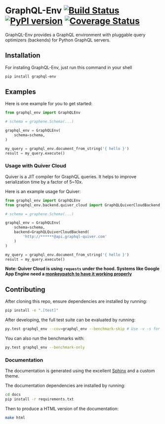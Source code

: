 # GraphQL-Env [![Build Status](https://travis-ci.org/graphql-python/graphql-env.svg?branch=master)](https://travis-ci.org/graphql-python/graphql-env) [![PyPI version](https://badge.fury.io/py/graphql-env.svg)](https://badge.fury.io/py/graphql-env) [![Coverage Status](https://coveralls.io/repos/graphql-python/graphql-env/badge.svg?branch=master&service=github)](https://coveralls.io/github/graphql-python/graphql-env?branch=master)

GraphQL-Env provides a GraphQL environment with pluggable query optimizers (backends) for Python GraphQL servers.

## Installation

For instaling GraphQL-Env, just run this command in your shell

```bash
pip install graphql-env
```

## Examples

Here is one example for you to get started:

```python
from graphql_env import GraphQLEnv

# schema = graphene.Schema(...)

graphql_env = GraphQLEnv(
    schema=schema,
)

my_query = graphql_env.document_from_string('{ hello }')
result = my_query.execute()
```

### Usage with Quiver Cloud

Quiver is a JIT compiler for GraphQL queries. It helps to improve
serialization time by a factor of 5~10x.

Here is an example usage for Quiver:

```python
from graphql_env import GraphQLEnv
from graphql_env.backend.quiver_cloud import GraphQLQuiverCloudBackend

# schema = graphene.Schema(...)

graphql_env = GraphQLEnv(
    schema=schema,
    backend=GraphQLQuiverCloudBackend(
        'http://******@api.graphql-quiver.com'
    )
)

my_query = graphql_env.document_from_string('{ hello }')
result = my_query.execute()
```

**Note: Quiver Cloud is using `requests` under the hood. Systems like Google App Engine
need a [monkeypatch to have it working properly](https://github.com/GoogleCloudPlatform/python-docs-samples/blob/master/appengine/standard/urlfetch/requests/main.py#L20-L26)**

## Contributing

After cloning this repo, ensure dependencies are installed by running:

```sh
pip install -e ".[test]"
```

After developing, the full test suite can be evaluated by running:

```sh
py.test graphql_env --cov=graphql_env --benchmark-skip # Use -v -s for verbose mode
```

You can also run the benchmarks with:

```sh
py.test graphql_env --benchmark-only
```

### Documentation

The documentation is generated using the excellent [Sphinx](http://www.sphinx-doc.org/) and a custom theme.

The documentation dependencies are installed by running:

```sh
cd docs
pip install -r requirements.txt
```

Then to produce a HTML version of the documentation:

```sh
make html
```
